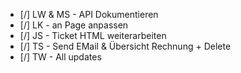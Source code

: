 * [/] LW & MS - API Dokumentieren
* [/] LK - an Page anpassen
* [/] JS - Ticket HTML weiterarbeiten
* [/] TS - Send EMail & Übersicht Rechnung + Delete
* [/] TW - All updates